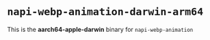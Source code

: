 # `napi-webp-animation-darwin-arm64`

This is the **aarch64-apple-darwin** binary for `napi-webp-animation`
